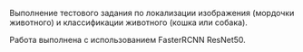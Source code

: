 Выполнение тестового задания по локализации изображения (мордочки животного) и классификации животного (кошка или собака).<br>

Работа выполнена с использованием FasterRCNN ResNet50.

